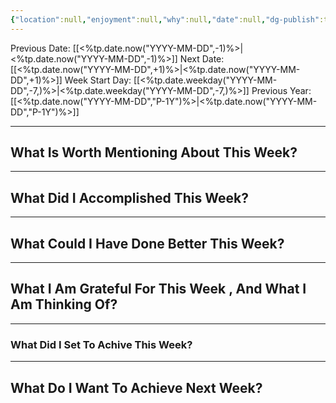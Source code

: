 ```yaml
---
{"location":null,"enjoyment":null,"why":null,"date":null,"dg-publish":true,"dg-home":null,"tags":["dailyreviews"],"aliases":null,"permalink":"/templates/daily-note-template/","dgPassFrontmatter":true,"updated":"2025-02-18T11:03:26.541+05:30"}
---
```


Previous Date: [[<%tp.date.now("YYYY-MM-DD",-1)%>\|<%tp.date.now("YYYY-MM-DD",-1)%>]]
Next Date: [[<%tp.date.now("YYYY-MM-DD",+1)%>\|<%tp.date.now("YYYY-MM-DD",+1)%>]]
Week Start Day: [[<%tp.date.weekday("YYYY-MM-DD",-7,)%>\|<%tp.date.weekday("YYYY-MM-DD",-7,)%>]]
Previous Year: [[<%tp.date.now("YYYY-MM-DD","P-1Y")%>\|<%tp.date.now("YYYY-MM-DD","P-1Y")%>]]

---
## What Is Worth Mentioning About This Week?



---

## What Did I Accomplished This Week?



---

## What Could I Have Done Better This Week?



---

## What I Am Grateful For This Week , And What I Am Thinking Of?



---

### What Did I Set To Achive This Week?



---

## What Do I Want To Achieve Next Week?